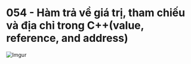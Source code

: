# 054 - Hàm trả về giá trị, tham chiếu và địa chỉ trong C++(value, reference, and address)   

![Imgur](https://i.imgur.com/c33WbSI.png)  